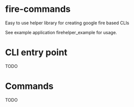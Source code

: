 # fire-commands
Easy to use helper library for creating google fire based CLIs

See example application firehelper_example for usage.

# CLI entry point
TODO

# Commands
TODO 